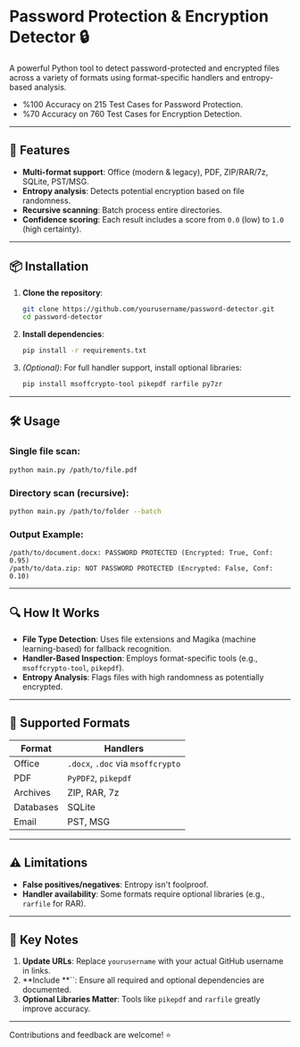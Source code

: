 # Password Protection & Encryption Detector 🔒

A powerful Python tool to detect password-protected and encrypted files across a variety of formats using format-specific handlers and entropy-based analysis.
- %100 Accuracy on 215 Test Cases for Password Protection.
- %70 Accuracy on 760 Test Cases for Encryption Detection.

---

## 🚀 Features

- **Multi-format support**: Office (modern & legacy), PDF, ZIP/RAR/7z, SQLite, PST/MSG.
- **Entropy analysis**: Detects potential encryption based on file randomness.
- **Recursive scanning**: Batch process entire directories.
- **Confidence scoring**: Each result includes a score from `0.0` (low) to `1.0` (high certainty).

---

## 📦 Installation

1. **Clone the repository**:

   ```bash
   git clone https://github.com/yourusername/password-detector.git
   cd password-detector
   ```

2. **Install dependencies**:

   ```bash
   pip install -r requirements.txt
   ```

3. *(Optional)*: For full handler support, install optional libraries:

   ```bash
   pip install msoffcrypto-tool pikepdf rarfile py7zr
   ```

---

## 🛠️ Usage

### Single file scan:

```bash
python main.py /path/to/file.pdf
```

### Directory scan (recursive):

```bash
python main.py /path/to/folder --batch
```

### Output Example:

```
/path/to/document.docx: PASSWORD PROTECTED (Encrypted: True, Conf: 0.95)
/path/to/data.zip: NOT PASSWORD PROTECTED (Encrypted: False, Conf: 0.10)
```

---

## 🔍 How It Works

- **File Type Detection**: Uses file extensions and Magika (machine learning-based) for fallback recognition.
- **Handler-Based Inspection**: Employs format-specific tools (e.g., `msoffcrypto-tool`, `pikepdf`).
- **Entropy Analysis**: Flags files with high randomness as potentially encrypted.

---

## 📂 Supported Formats

| Format    | Handlers                          |
| --------- | --------------------------------- |
| Office    | `.docx`, `.doc` via `msoffcrypto` |
| PDF       | `PyPDF2`, `pikepdf`               |
| Archives  | ZIP, RAR, 7z                      |
| Databases | SQLite                            |
| Email     | PST, MSG                          |

---

## ⚠️ Limitations

- **False positives/negatives**: Entropy isn't foolproof.
- **Handler availability**: Some formats require optional libraries (e.g., `rarfile` for RAR).
  
---

## 🔑 Key Notes

1. **Update URLs**: Replace `yourusername` with your actual GitHub username in links.
2. **Include **``: Ensure all required and optional dependencies are documented.
3. **Optional Libraries Matter**: Tools like `pikepdf` and `rarfile` greatly improve accuracy.

---

Contributions and feedback are welcome! ⭐
